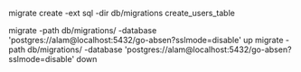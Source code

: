 migrate create -ext sql -dir db/migrations create_users_table

migrate -path db/migrations/ -database 'postgres://alam@localhost:5432/go-absen?sslmode=disable' up
migrate -path db/migrations/ -database 'postgres://alam@localhost:5432/go-absen?sslmode=disable' down
